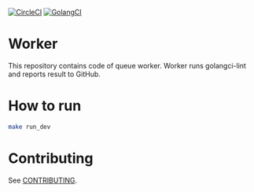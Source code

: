 [![CircleCI](https://circleci.com/gh/golangci/golangci-worker.svg?style=svg&circle-token=94e0eb37b49bb5f87364a50592794eba13f0d95d)](https://circleci.com/gh/golangci/golangci-worker)
[![GolangCI](https://golangci.com/badges/github.com/golangci/golangci-worker.svg)](https://golangci.com)

# Worker
This repository contains code of queue worker. Worker runs golangci-lint and reports result to GitHub.

# How to run
```bash
make run_dev
```

# Contributing
See [CONTRIBUTING](https://github.com/golangci/golangci-worker/blob/master/CONTRIBUTING.md).

